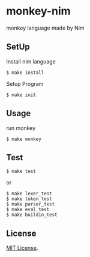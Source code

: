 # monkey-nim
monkey language made by Nim

## SetUp

Install nim language

```
$ make install
```

Setup Program

```
$ make init
```


## Usage

run monkey

```
$ make monkey
```


## Test

```
$ make test
```

or

```
$ make lexer_test
$ make token_test
$ make parser_test
$ make eval_test
$ make buildin_test
```

## License
[MIT License](http://opensource.org/licenses/MIT).